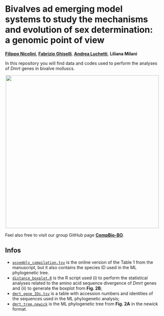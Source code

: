 # Bivalves ad emerging model systems to study the mechanisms and evolution of sex determination: a genomic point of view
**[Filippo Nicolini](https://linktr.ee/filo.nico/)**, **[Fabrizio Ghiselli](https://github.com/fghiselli)**, **[Andrea Luchetti](https://github.com/andluche)**, **Liliana Milani**

In this repository you will find data and codes used to perform the analyses of *Dmrt* genes in bivalve molluscs.

<p align="center">
<img src="https://user-images.githubusercontent.com/72141380/208406158-1f23aeeb-7d3c-4296-a982-36d771a56eb3.png", height="500">
</p>

Feel also free to visit our group GitHub page **[CompBio-BO](https://github.com/CompBio-BO)**.
  
## Infos
  - [<code>assembly_compilation.tsv</code>](./assembly_compiltion.tsv) is the online version of the Table 1 from the manuscript, but it also contains the species ID used in the ML phylogenetic tree.
  - [<code>distance_boxplot.R</code>](./distance_boxplot.R) is the R script used (i) to perform the statistical analyses related to the amino acid sequence divergence of *Dmrt* genes and (ii) to generate the boxplot from **Fig. 2B**;
  - [<code>dmrt_gene_IDs.tsv</code>](./dmrt_gene_IDs.tsv) is a table with accession numbers and identities of the sequences used in the ML phylogenetic analysis;
  - [<code>dmrt_tree.newick</code>](./dmrt_tree.newick) is the ML phylogenetic tree from **Fig. 2A** in the newick format.
